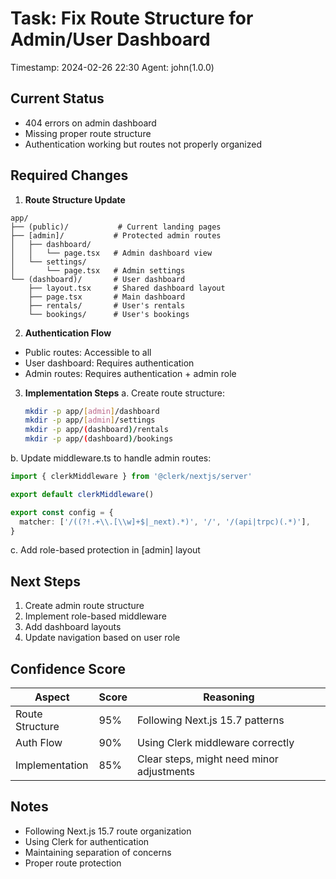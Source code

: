 # Task: Fix Route Structure for Admin/User Dashboard
Timestamp: 2024-02-26 22:30
Agent: john(1.0.0)

## Current Status
- 404 errors on admin dashboard
- Missing proper route structure
- Authentication working but routes not properly organized

## Required Changes

1. **Route Structure Update**
```
app/
├── (public)/           # Current landing pages
├── [admin]/           # Protected admin routes
│   ├── dashboard/     
│   │   └── page.tsx   # Admin dashboard view
│   └── settings/      
│       └── page.tsx   # Admin settings
└── (dashboard)/       # User dashboard
    ├── layout.tsx     # Shared dashboard layout
    ├── page.tsx       # Main dashboard
    ├── rentals/       # User's rentals
    └── bookings/      # User's bookings
```

2. **Authentication Flow**
- Public routes: Accessible to all
- User dashboard: Requires authentication
- Admin routes: Requires authentication + admin role

3. **Implementation Steps**
a. Create route structure:
   ```bash
   mkdir -p app/[admin]/dashboard
   mkdir -p app/[admin]/settings
   mkdir -p app/(dashboard)/rentals
   mkdir -p app/(dashboard)/bookings
   ```

b. Update middleware.ts to handle admin routes:
   ```typescript
   import { clerkMiddleware } from '@clerk/nextjs/server'
   
   export default clerkMiddleware()
   
   export const config = {
     matcher: ['/((?!.+\\.[\\w]+$|_next).*)', '/', '/(api|trpc)(.*)'],
   }
   ```

c. Add role-based protection in [admin] layout

## Next Steps
1. Create admin route structure
2. Implement role-based middleware
3. Add dashboard layouts
4. Update navigation based on user role

## Confidence Score
| Aspect | Score | Reasoning |
|--------|--------|-----------|
| Route Structure | 95% | Following Next.js 15.7 patterns |
| Auth Flow | 90% | Using Clerk middleware correctly |
| Implementation | 85% | Clear steps, might need minor adjustments |

## Notes
- Following Next.js 15.7 route organization
- Using Clerk for authentication
- Maintaining separation of concerns
- Proper route protection 